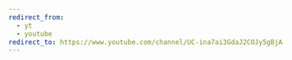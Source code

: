 ```yaml
---
redirect_from:
  - yt
  - youtube
redirect_to: https://www.youtube.com/channel/UC-ina7ai3GdaJ2COJy5gBjA
---
```

